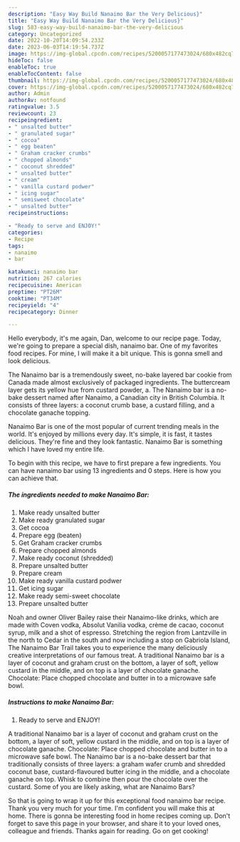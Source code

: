 ```yaml
---
description: "Easy Way Build Nanaimo Bar the Very Delicious}"
title: "Easy Way Build Nanaimo Bar the Very Delicious}"
slug: 583-easy-way-build-nanaimo-bar-the-very-delicious
category: Uncategorized
date: 2022-10-20T14:09:54.233Z
date: 2023-06-03T14:19:54.737Z
image: https://img-global.cpcdn.com/recipes/5200057177473024/680x482cq70/nanaimo-bar-recipe-main-photo.jpg
hideToc: false
enableToc: true
enableTocContent: false
thumbnail: https://img-global.cpcdn.com/recipes/5200057177473024/680x482cq70/nanaimo-bar-recipe-main-photo.jpg
cover: https://img-global.cpcdn.com/recipes/5200057177473024/680x482cq70/nanaimo-bar-recipe-main-photo.jpg
author: Admin
authorAv: notfound
ratingvalue: 3.5
reviewcount: 23
recipeingredient:
- " unsalted butter"
- " granulated sugar"
- " cocoa"
- " egg beaten"
- " Graham cracker crumbs"
- " chopped almonds"
- " coconut shredded"
- " unsalted butter"
- " cream"
- " vanilla custard podwer"
- " icing sugar"
- " semisweet chocolate"
- " unsalted butter"
recipeinstructions:

- "Ready to serve and ENJOY!"
categories:
- Recipe
tags:
- nanaimo
- bar

katakunci: nanaimo bar 
nutrition: 267 calories
recipecuisine: American
preptime: "PT26M"
cooktime: "PT34M"
recipeyield: "4"
recipecategory: Dinner

---
```



Hello everybody, it's me again, Dan, welcome to our recipe page. Today, we're going to prepare a special dish, nanaimo bar. One of my favorites food recipes. For mine, I will make it a bit unique. This is gonna smell and look delicious.

The Nanaimo bar is a tremendously sweet, no-bake layered bar cookie from Canada made almost exclusively of packaged ingredients. The buttercream layer gets its yellow hue from custard powder, a. The Nanaimo bar is a no-bake dessert named after Nanaimo, a Canadian city in British Columbia. It consists of three layers: a coconut crumb base, a custard filling, and a chocolate ganache topping.

Nanaimo Bar is one of the most popular of current trending meals in the world. It's enjoyed by millions every day. It's simple, it is fast, it tastes delicious. They're fine and they look fantastic. Nanaimo Bar is something which I have loved my entire life.


To begin with this recipe, we have to first prepare a few ingredients. You can have nanaimo bar using 13 ingredients and 0 steps. Here is how you can achieve that.

<!--inarticleads1-->

##### The ingredients needed to make Nanaimo Bar:

1. Make ready  unsalted butter
1. Make ready  granulated sugar
1. Get  cocoa
1. Prepare  egg (beaten)
1. Get  Graham cracker crumbs
1. Prepare  chopped almonds
1. Make ready  coconut (shredded)
1. Prepare  unsalted butter
1. Prepare  cream
1. Make ready  vanilla custard podwer
1. Get  icing sugar
1. Make ready  semi-sweet chocolate
1. Prepare  unsalted butter


Noah and owner Oliver Bailey raise their Nanaimo-like drinks, which are made with Coven vodka, Absolut Vanilia vodka, crème de cacao, coconut syrup, milk and a shot of espresso. Stretching the region from Lantzville in the north to Cedar in the south and now including a stop on Gabriola Island, The Nanaimo Bar Trail takes you to experience the many deliciously creative interpretations of our famous treat. A traditional Nanaimo bar is a layer of coconut and graham crust on the bottom, a layer of soft, yellow custard in the middle, and on top is a layer of chocolate ganache. Chocolate: Place chopped chocolate and butter in to a microwave safe bowl. 

<!--inarticleads2-->

##### Instructions to make Nanaimo Bar:


1. Ready to serve and ENJOY!

A traditional Nanaimo bar is a layer of coconut and graham crust on the bottom, a layer of soft, yellow custard in the middle, and on top is a layer of chocolate ganache. Chocolate: Place chopped chocolate and butter in to a microwave safe bowl. The Nanaimo bar is a no-bake dessert bar that traditionally consists of three layers: a graham wafer crumb and shredded coconut base, custard-flavoured butter icing in the middle, and a chocolate ganache on top. Whisk to combine then pour the chocolate over the custard. Some of you are likely asking, what are Nanaimo Bars? 

So that is going to wrap it up for this exceptional food nanaimo bar recipe. Thank you very much for your time. I'm confident you will make this at home. There is gonna be interesting food in home recipes coming up. Don't forget to save this page in your browser, and share it to your loved ones, colleague and friends. Thanks again for reading. Go on get cooking!
